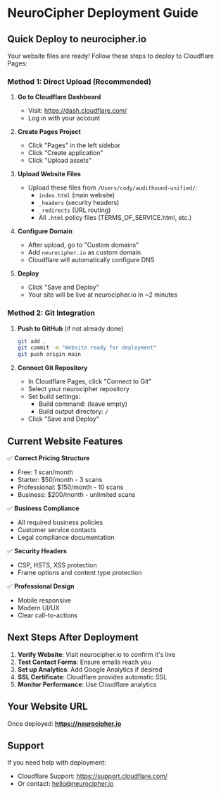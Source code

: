 # NeuroCipher Deployment Guide

## Quick Deploy to neurocipher.io

Your website files are ready! Follow these steps to deploy to Cloudflare Pages:

### Method 1: Direct Upload (Recommended)

1. **Go to Cloudflare Dashboard**
   - Visit: https://dash.cloudflare.com/
   - Log in with your account

2. **Create Pages Project**
   - Click "Pages" in the left sidebar
   - Click "Create application"
   - Click "Upload assets"

3. **Upload Website Files**
   - Upload these files from `/Users/cody/audithound-unified/`:
     - `index.html` (main website)
     - `_headers` (security headers)
     - `_redirects` (URL routing)
     - All `.html` policy files (TERMS_OF_SERVICE.html, etc.)

4. **Configure Domain**
   - After upload, go to "Custom domains" 
   - Add `neurocipher.io` as custom domain
   - Cloudflare will automatically configure DNS

5. **Deploy**
   - Click "Save and Deploy"
   - Your site will be live at neurocipher.io in ~2 minutes

### Method 2: Git Integration

1. **Push to GitHub** (if not already done)
   ```bash
   git add .
   git commit -m "Website ready for deployment"
   git push origin main
   ```

2. **Connect Git Repository**
   - In Cloudflare Pages, click "Connect to Git"
   - Select your neurocipher repository
   - Set build settings:
     - Build command: (leave empty)
     - Build output directory: `/`
   - Click "Save and Deploy"

## Current Website Features

✅ **Correct Pricing Structure**
- Free: 1 scan/month
- Starter: $50/month - 3 scans
- Professional: $150/month - 10 scans  
- Business: $200/month - unlimited scans

✅ **Business Compliance**
- All required business policies
- Customer service contacts
- Legal compliance documentation

✅ **Security Headers**
- CSP, HSTS, XSS protection
- Frame options and content type protection

✅ **Professional Design**
- Mobile responsive
- Modern UI/UX
- Clear call-to-actions

## Next Steps After Deployment

1. **Verify Website**: Visit neurocipher.io to confirm it's live
2. **Test Contact Forms**: Ensure emails reach you
3. **Set up Analytics**: Add Google Analytics if desired
4. **SSL Certificate**: Cloudflare provides automatic SSL
5. **Monitor Performance**: Use Cloudflare analytics

## Your Website URL

Once deployed: **https://neurocipher.io**

## Support

If you need help with deployment:
- Cloudflare Support: https://support.cloudflare.com/
- Or contact: hello@neurocipher.io